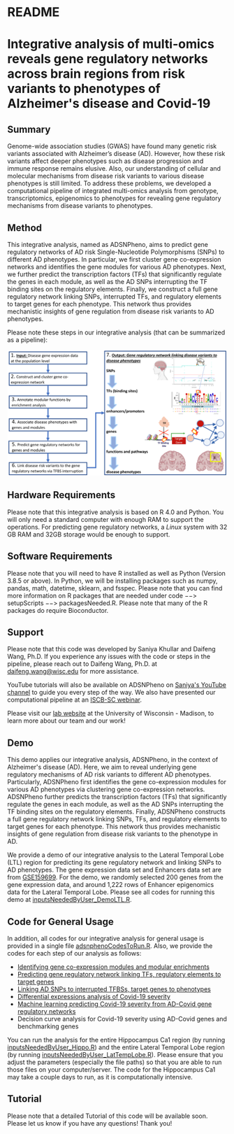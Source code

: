 README
================

Integrative analysis of multi-omics reveals gene regulatory networks across brain regions from risk variants to phenotypes of Alzheimer's disease and Covid-19
===========================================================================================================================================================================================

Summary
-------

Genome-wide association studies (GWAS) have found many genetic risk
variants associated with Alzheimer’s disease (AD). However, how these
risk variants affect deeper phenotypes such as disease progression and
immune response remains elusive. Also, our understanding of cellular and
molecular mechanisms from disease risk variants to various disease
phenotypes is still limited. To address these problems, we developed a
computational pipeline of integrated multi-omics analysis from genotype,
transcriptomics, epigenomics to phenotypes for revealing gene regulatory
mechanisms from disease variants to phenotypes.

Method
------
This integrative analysis, named as ADSNPheno, aims to predict gene regulatory networks of AD risk Single-Nucleotide Polymorphisms (SNPs) to different AD phenotypes. In particular, we first cluster gene co-expression networks and
identifies the gene modules for various AD phenotypes. Next, we further
predict the transcription factors (TFs) that significantly regulate the
genes in each module, as well as the AD SNPs interrupting the TF binding
sites on the regulatory elements. Finally, we construct a full
gene regulatory network linking SNPs, interrupted TFs, and regulatory
elements to target genes for each phenotype. This network thus provides
mechanistic insights of gene regulation from disease risk variants to AD
phenotypes.

Please note these steps in our integrative analysis (that can be summarized as a pipeline):

<p align="center">
  <img width="1500" src="adsnpheno.png">
</p>


## Hardware Requirements

Please note that this integrative analysis is based on R 4.0 and Python. You will only need a standard computer with enough RAM to support the operations. For predicting gene regulatory networks, a *Linux* system with 32 GB RAM and 32GB storage would be enough to support.

## Software Requirements

Please note that you will need to have R installed as well as Python (Version 3.8.5 or above).  In Python, we will be installing packages such as numpy, pandas, math, datetime, sklearn, and fsspec. 
Please note that you can find more information on R packages that are needed under code $-->$ setupScripts $-->$ packagesNeeded.R.  Please note that many of the R packages do require Bioconductor. 


## Support

Please note that this code was developed by Saniya Khullar and Daifeng Wang, Ph.D.
If you experience any issues with the code or steps in the pipeline, please reach out to Daifeng Wang, Ph.D. at daifeng.wang@wisc.edu for more assistance.

YouTube tutorials will also be available on ADSNPheno on [Saniya's YouTube channel](https://www.youtube.com/channel/UCNhVAcIdarXzTCWZ27N1EmQ) to guide you every step of the way. We also have presented our computational pipeline at an [ISCB-SC webinar](https://www.youtube.com/watch?v=ITwEzqhQnZU). 

Please visit our [lab website](https://daifengwanglab.org/) at the University of Wisconsin - Madison, to learn more about our team and our work! 
   
## Demo
This demo applies our integrative analysis, ADSNPheno, in the context of Alzheimer's disease (AD).  Here, we aim to reveal underlying gene regulatory mechanisms of AD risk variants to different AD phenotypes. Particularly, ADSNPheno first identifies the gene co-expression modules for various AD phenotypes via clustering gene co-expression networks. ADSNPheno further predicts the transcription factors (TFs) that significantly regulate the genes in each module, as well as the AD SNPs interrupting the TF binding sites on the regulatory elements. Finally, ADSNPheno constructs a full gene regulatory network linking SNPs, TFs, and regulatory elements to target genes for each phenotype. This network thus provides mechanistic insights of gene regulation from disease risk variants to the phenotype in AD.


We provide a demo of our integrative analysis to the Lateral Temporal Lobe (LTL) region for predicting its gene regulatory network and linking SNPs to AD phenotypes. The gene expression data set and Enhancers data set are from [GSE159699](https://www.ncbi.nlm.nih.gov/geo/query/acc.cgi?acc=GSE159699). For the demo, we randomly selected 200 genes from the gene expression data, and around 1,222 rows of Enhancer epigenomics data for the Lateral Temporal Lobe. Please see all codes for running this demo at [inputsNeededByUser_DemoLTL.R](https://github.com/daifengwanglab/ADSNPheno/blob/master/code/userInputs/inputsNeededByUser_DemoLTL.R). 

## Code for General Usage


In addition, all codes for our integrative analysis for general usage is provided in a single file [adsnphenoCodesToRun.R](https://github.com/daifengwanglab/ADSNPheno/blob/master/code/adsnphenoCodesToRun.R). Also, we provide the codes for each step of our analysis as follows:

*  [Identifying gene co-expression modules and modular enrichments](https://github.com/daifengwanglab/ADSNPheno/tree/master/code/otherScripts/Part1_Identifying%20Gene%20Co-Expression%20Modules%20and%20Module%20Enrichments)
*  [Predicting gene regulatory network linking TFs, regulatory elements to target genes](https://github.com/daifengwanglab/ADSNPheno/tree/master/code/otherScripts/Part2_PredictingGeneRegulatoryNetworksLinkingTFsAndRegElementsToTarget%20Genes)
*  [Linking AD SNPs to interrupted TFBSs, target genes to phenotypes](https://github.com/daifengwanglab/ADSNPheno/tree/master/code/otherScripts/Part3_LinkingSNPsToInterruptedTFBindingSitesAndDysregulatedTGsAndPhenotypes)
*  [Differential expressions analysis of Covid-19 severity](https://github.com/daifengwanglab/ADSNPheno/tree/master/code/otherScripts/Covid19_Analysis/Part1_DifferentialExpressionAnalysis)
*  [Machine learning predicting Covid-19 severity from AD-Covid gene regulatory networks](https://github.com/daifengwanglab/ADSNPheno/tree/master/code/otherScripts/Covid19_Analysis/Part2_MachineLearningPredictionOfCovid19SeverityFromADCovidGRNs) 
*  Decision curve analysis for Covid-19 severity using AD-Covid genes and benchmarking genes


You can run the analysis for the entire Hippocampus Ca1 region (by running [inputsNeededByUser_Hippo.R](https://github.com/daifengwanglab/ADSNPheno/blob/master/code/userInputs/inputsNeededByUser_Hippo.R)) and the entire Lateral Temporal Lobe region (by running [inputsNeededByUser_LatTempLobe.R](https://github.com/daifengwanglab/ADSNPheno/blob/master/code/userInputs/inputsNeededByUser_LatTempLobe.R)). Please ensure that you adjust the parameters (especially the file paths) so that you are able to run those files on your computer/server. The code for the Hippocampus Ca1 may take a couple days to run, as it is computationally intensive. 


Tutorial
-------

Please note that a detailed Tutorial of this code will be available soon.
Please let us know if you have any questions!  Thank you!


```
